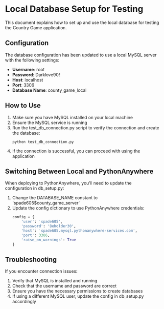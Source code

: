 # Local Database Setup for Testing

This document explains how to set up and use the local database for testing the Country Game application.

## Configuration

The database configuration has been updated to use a local MySQL server with the following settings:

- **Username**: root
- **Password**: Darklove90!
- **Host**: localhost
- **Port**: 3306
- **Database Name**: county_game_local

## How to Use

1. Make sure you have MySQL installed on your local machine
2. Ensure the MySQL service is running
3. Run the test_db_connection.py script to verify the connection and create the database:
   ```
   python test_db_connection.py
   ```
4. If the connection is successful, you can proceed with using the application

## Switching Between Local and PythonAnywhere

When deploying to PythonAnywhere, you'll need to update the configuration in db_setup.py:

1. Change the DATABASE_NAME constant to 'spade605$county_game_server'
2. Update the config dictionary to use PythonAnywhere credentials:
   ```python
   config = {
       'user': 'spade605',
       'password': 'Beholder30',
       'host': 'spade605.mysql.pythonanywhere-services.com',
       'port': 3306,
       'raise_on_warnings': True
   }
   ```

## Troubleshooting

If you encounter connection issues:

1. Verify that MySQL is installed and running
2. Check that the username and password are correct
3. Ensure you have the necessary permissions to create databases
4. If using a different MySQL user, update the config in db_setup.py accordingly